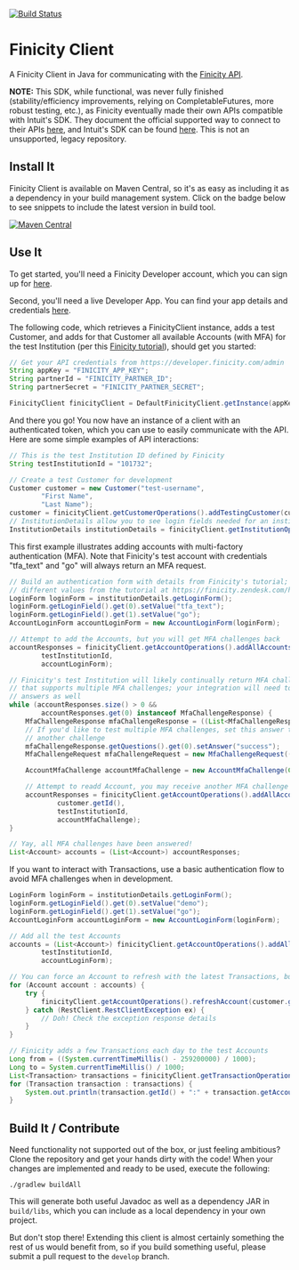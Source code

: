 [![Build Status](https://travis-ci.org/alexdlaird/finicity-client.svg)](https://travis-ci.org/alexdlaird/finicity-client)

# Finicity Client

A Finicity Client in Java for communicating with the [Finicity API](https://developer.finicity.com/admin/docs).

 **NOTE:** This SDK, while functional, was never fully finished (stability/efficiency improvements, relying on
 CompletableFutures, more robust testing, etc.), as Finicity eventually made their own APIs compatible with Intuit's
 SDK. They document the official supported way to connect to their APIs [here](https://community.finicity.com/s/article/208775606-Finicity-Setup#java_config),
 and Intuit's SDK can be found [here](https://developer.intuit.com/docs/00_quickbooks_online/2_build/40_sdks/02_java/0002_install_the_java_sdk).
 This is not an unsupported, legacy repository.

## Install It

Finicity Client is available on Maven Central, so it's as easy as including it as a dependency in your build
management system. Click on the badge below to see snippets to include the latest version in build tool.

[![Maven Central](https://maven-badges.herokuapp.com/maven-central/com.github.alexdlaird/finicityclient/badge.svg)](https://maven-badges.herokuapp.com/maven-central/com.github.alexdlaird/finicityclient/)

## Use It

To get started, you'll need a Finicity Developer account, which you can sign up for [here](https://www.finicity.com/signup).

Second, you'll need a live Developer App. You can find your app details and credentials [here](https://developer.finicity.com/admin).

The following code, which retrieves a FinicityClient instance, adds a test Customer, and adds for that Customer all
available Accounts (with MFA) for the test Institution (per this [Finicity tutorial](https://finicity.zendesk.com/hc/en-us/articles/201750869-Testing-Accounts)), should get you started:

```java
// Get your API credentials from https://developer.finicity.com/admin
String appKey = "FINICITY_APP_KEY";
String partnerId = "FINICITY_PARTNER_ID";
String partnerSecret = "FINICITY_PARTNER_SECRET";

FinicityClient finicityClient = DefaultFinicityClient.getInstance(appKey, partnerId, partnerSecret);
```

And there you go! You now have an instance of a client with an authenticated token, which you can use to easily
communicate with the API. Here are some simple examples of API interactions:

```java
// This is the test Institution ID defined by Finicity
String testInstitutionId = "101732";

// Create a test Customer for development
Customer customer = new Customer("test-username",
        "First Name",
        "Last Name");
customer = finicityClient.getCustomerOperations().addTestingCustomer(customer);
// InstitutionDetails allow you to see login fields needed for an institution
InstitutionDetails institutionDetails = finicityClient.getInstitutionOperations().getInstitutionDetails(testInstitutionId);
```

This first example illustrates adding accounts with multi-factory authentication (MFA). Note that Finicity's test
account with credentials "tfa_text" and "go" will always return an MFA request.

```java
// Build an authentication form with details from Finicity's tutorial; try different authentication schemes by using
// different values from the tutorial at https://finicity.zendesk.com/hc/en-us/articles/201750869-Testing-Accounts
LoginForm loginForm = institutionDetails.getLoginForm();
loginForm.getLoginField().get(0).setValue("tfa_text");
loginForm.getLoginField().get(1).setValue("go");
AccountLoginForm accountLoginForm = new AccountLoginForm(loginForm);

// Attempt to add the Accounts, but you will get MFA challenges back
accountResponses = finicityClient.getAccountOperations().addAllAccounts(customer.getId(),
        testInstitutionId,
        accountLoginForm);

// Finicity's test Institution will likely continually return MFA challenges to you so you can test an integration
// that supports multiple MFA challenges; your integration will need to catch subsequent requests and respond to their
// answers as well
while (accountResponses.size() > 0 &&
        accountResponses.get(0) instanceof MfaChallengeResponse) {
    MfaChallengeResponse mfaChallengeResponse = ((List<MfaChallengeResponse>) accountResponses).get(0);
    // If you'd like to test multiple MFA challenges, set this answer to "mfa" and the test API will respond with
    // another challenge
    mfaChallengeResponse.getQuestions().get(0).setAnswer("success");
    MfaChallengeRequest mfaChallengeRequest = new MfaChallengeRequest((mfaChallengeResponse.getQuestions()));

    AccountMfaChallenge accountMfaChallenge = new AccountMfaChallenge(Collections.singletonList(mfaChallengeRequest));

    // Attempt to readd Account, you may receive another MFA challenge
    accountResponses = finicityClient.getAccountOperations().addAllAccountsMfa(mfaChallengeResponse.getSession(),
            customer.getId(),
            testInstitutionId,
            accountMfaChallenge);
}

// Yay, all MFA challenges have been answered!
List<Account> accounts = (List<Account>) accountResponses;
```

If you want to interact with Transactions, use a basic authentication flow to avoid MFA challenges when in development.

```java
LoginForm loginForm = institutionDetails.getLoginForm();
loginForm.getLoginField().get(0).setValue("demo");
loginForm.getLoginField().get(1).setValue("go");
AccountLoginForm accountLoginForm = new AccountLoginForm(loginForm);

// Add all the test Accounts
accounts = (List<Account>) finicityClient.getAccountOperations().addAllAccounts(customer.getId(),
        testInstitutionId,
        accountLoginForm);

// You can force an Account to refresh with the latest Transactions, but this is usually unnecessary
for (Account account : accounts) {
    try {
        finicityClient.getAccountOperations().refreshAccount(customer.getId(), account.getId());
    } catch (RestClient.RestClientException ex) {
        // Doh! Check the exception response details
    }
}

// Finicity adds a few Transactions each day to the test Accounts
Long from = ((System.currentTimeMillis() - 259200000) / 1000);
Long to = System.currentTimeMillis() / 1000;
List<Transaction> transactions = finicityClient.getTransactionOperations().getTransactions(customer.getId(), from, to, null, null, null, true);
for (Transaction transaction : transactions) {
    System.out.println(transaction.getId() + ":" + transaction.getAccountId() + ":" + transaction.getAmount());
}
```

## Build It / Contribute

Need functionality not supported out of the box, or just feeling ambitious? Clone the repository and get your hands
dirty with the code! When your changes are implemented and ready to be used, execute the following:

```
./gradlew buildAll
```

This will generate both useful Javadoc as well as a dependency JAR in `build/libs`, which you can include as a local
dependency in your own project.

But don't stop there! Extending this client is almost certainly something the rest of us would benefit from, so if you
build something useful, please submit a pull request to the `develop` branch.
